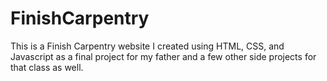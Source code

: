 # FinishCarpentry
This is a Finish Carpentry website I created using HTML, CSS, and Javascript as a final project for my father and a few other side projects for that class as well.
